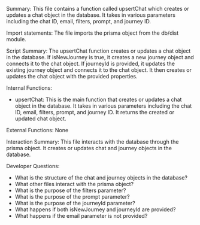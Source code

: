 Summary:
This file contains a function called upsertChat which creates or updates a chat object in the database. It takes in various parameters including the chat ID, email, filters, prompt, and journey ID.

Import statements:
The file imports the prisma object from the db/dist module.

Script Summary:
The upsertChat function creates or updates a chat object in the database. If isNewJourney is true, it creates a new journey object and connects it to the chat object. If journeyId is provided, it updates the existing journey object and connects it to the chat object. It then creates or updates the chat object with the provided properties.

Internal Functions:
- upsertChat: This is the main function that creates or updates a chat object in the database. It takes in various parameters including the chat ID, email, filters, prompt, and journey ID. It returns the created or updated chat object.

External Functions:
None

Interaction Summary:
This file interacts with the database through the prisma object. It creates or updates chat and journey objects in the database.

Developer Questions:
- What is the structure of the chat and journey objects in the database?
- What other files interact with the prisma object?
- What is the purpose of the filters parameter?
- What is the purpose of the prompt parameter?
- What is the purpose of the journeyId parameter?
- What happens if both isNewJourney and journeyId are provided?
- What happens if the email parameter is not provided?